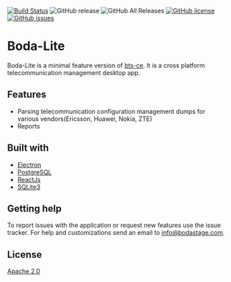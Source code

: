 [![Build Status](https://travis-ci.org/bodastage/bts-ce-lite.svg?branch=master)](https://travis-ci.org/bodastage/bts-ce-lite) ![GitHub release](https://img.shields.io/github/release/bodastage/bts-ce-lite.svg)  ![GitHub All Releases](https://img.shields.io/github/downloads/bodastage/bts-ce-lite/total.svg) [![GitHub license](https://img.shields.io/github/license/bodastage/bts-ce-lite.svg)](https://github.com/bodastage/bts-ce-lite/blob/master/LICENSE) [![GitHub issues](https://img.shields.io/github/issues/bodastage/bts-ce-lite.svg)](https://github.com/bodastage/bts-ce-lite/issues)

# Boda-Lite

Boda-Lite is a minimal feature version of [bts-ce](https://github.com/bodastage/bts-ce). It is a cross 
platform telecommunication management desktop app.

## Features
* Parsing telecommunication configuration management dumps for various vendors(Ericsson, Huawei, Nokia, ZTE)
* Reports

## Built with 
* [Electron](https://electronjs.org)
* [PostgreSQL](https://www.postgresql.org/)
* [ReactJs](https://reactjs.org/)
* [SQLite3](https://www.sqlite.org/index.html)


## Getting help
To report issues with the application or request new features use the issue tracker. For help and customizations send an email to info@bodastage.com.

## License

[Apache 2.0](LICENSE.md)


